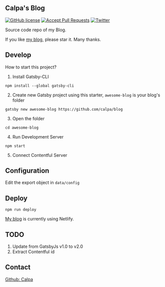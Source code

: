## Calpa's Blog

[![GitHub license](https://img.shields.io/github/license/calpa/blog.svg)](https://github.com/calpa/blog/blob/master/LICENSE)
[![Accept Pull Requests](https://img.shields.io/badge/PRs-welcome-brightgreen.svg)](https://github.com/calpa/blog/pulls)
[![Twitter](https://img.shields.io/twitter/url/https/github.com/calpa/blog.svg?style=social)](https://twitter.com/intent/tweet?text=Wow:&url=https%3A%2F%2Fgithub.com%2Fcalpa%2Fblog)

Source code repo of my Blog.

If you like [my blog](https://calpa.me), please star it. Many thanks.

## Develop

How to start this project?

1. Install Gatsby-CLI

```
npm install --global gatsby-cli
```

2. Create new Gatsby project using this starter, `awesome-blog` is your blog's folder

```
gatsby new awesome-blog https://github.com/calpa/blog
```

3. Open the folder

```
cd awesome-blog
```

4. Run Development Server

```
npm start
```

5. Connect Contentful Server

## Configuration

Edit the export object in `data/config`

## Deploy

```
npm run deploy
```

[My blog](https://calpa.me) is currently using Netlify.

## TODO

1. Update from GatsbyJs v1.0 to v2.0
2. Extract Contentful id

## Contact

[Github: Calpa](https://github.com/calpa/)
